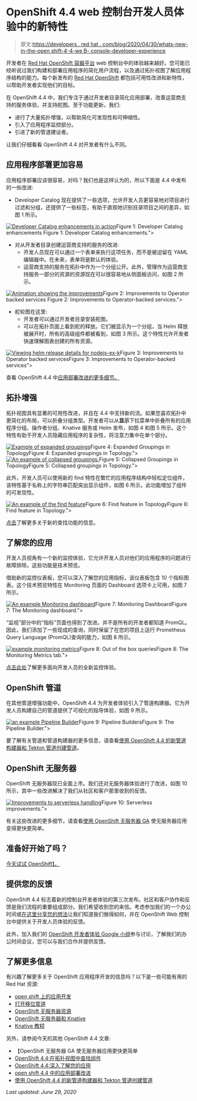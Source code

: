 # OpenShift 4.4 web 控制台开发人员体验中的新特性

> 原文:[https://developers . red hat . com/blog/2020/04/30/whats-new-in-the-open shift-4-4-we B- console-developer-experience](https://developers.redhat.com/blog/2020/04/30/whats-new-in-the-openshift-4-4-web-console-developer-experience)

开发者在 [Red Hat OpenShift 容器平台](https://developers.redhat.com/products/openshift/overview) web 控制台中的体验越来越好。您可能已经听说过我们构建和部署应用程序的简化用户流程，以及通过拓扑视图了解应用程序结构的能力。每个新发布的 [Red Hat OpenShift](https://developers.redhat.com/openshift/) 都包括可用性改进和新特性，以帮助开发者实现他们的目标。

在 OpenShift 4.4 中，我们专注于通过开发者目录简化应用部署，改善运营商支持的服务体验，并支持舵图。至于功能更新，我们:

*   进行了大量拓扑增强，以帮助简化可发现性和可伸缩性。
*   引入了应用程序监控部分。
*   引进了新的管道建设者。

让我们仔细看看 OpenShift 4.4 对开发者有什么不同。

## 应用程序部署更加容易

应用程序部署应该很容易，对吗？我们也是这样认为的，所以下面是 4.4 中发布的一些改进:

*   Developer Catalog 现在提供了一些选项，允许开发人员更容易地对项目进行过滤和分组，还提供了一些标签，有助于直观地识别目录项目之间的差异，如图 1 所示。

[![Developer Catalog enhancements in action](../Images/7d3e67a9eb11108279de22e56ae1962b.png "F1-DevCatalogImprovements")](/sites/default/files/blog/2020/04/F1-DevCatalogImprovements.gif)Figure 1: Developer Catalog enhancements
Figure 1: Developer Catalog enhancements.">

*   对从开发者目录创建运营商支持的服务的改进:
    *   开发人员现在可以通过一个表单来执行这项任务，而不是被迫留在 YAML 编辑器中。在未来，表单将是默认的体验。
    *   运营商支持的服务在拓扑中作为一个分组公开。此外，管理作为运营商支持服务一部分的资源的资源现在可以很容易地从侧面板访问，如图 2 所示。

[![Animation showing the improvements](../Images/a661b9e7a19c318e32d92797582efb04.png "F2-OperatorBackedImprovements")](/sites/default/files/blog/2020/04/F2-OperatorBackedImprovements.gif)Figure 2: Improvements to Operator backed services
Figure 2: Improvements to Operator-backed services.">

*   舵轮图在这里:
    *   开发者可以通过开发者目录安装舵图。
    *   可以在拓扑页面上看到舵的释放。它们被显示为一个分组，当 Helm 释放被展开时，所有的高级组件都被看到，如图 3 所示。这个特性允许开发者快速理解图表创建的所有资源。

[![Viewing helm release details for nodejs-ex-k](../Images/2313f33e41532b8a367c41c965a96dad.png "F3-whatsnew")](/sites/default/files/blog/2020/04/F3-whatsnew.png)Figure 3: Improvements to Operator backed servicesFigure 3: Improvements to Operator-backed services">

查看 OpenShift 4.4 中[应用部署改进的更多细节。](https://developers.redhat.com/blog/2020/04/30/application-deployment-improvements-in-openshift-4-4/)

## 拓扑增强

拓扑视图具有显著的可用性改进，并且在 4.4 中支持新的流。如果您喜欢拓扑中更简化的布局，可以折叠分组类型。开发者可以从**显示**下拉菜单中折叠所有的应用程序分组、操作者分组、Knative 服务或 Helm 发布，如图 4 和图 5 所示。这个特性有助于开发人员隐藏应用程序的复杂性，将注意力集中在单个部分。

[![Example of expanded groupings](../Images/1885629b4c48fb5c2bb7d9152170bb3c.png "F4-whatsnew")](/sites/default/files/blog/2020/04/F4-whatsnew.png)Figure 4: Expanded Groupings in TopologyFigure 4: Expanded groupings in Topology.">[![An example of collapsed groupings.](../Images/278e1c225389cbfb38eed4ca4a6d2206.png "F5-whatsnew")](/sites/default/files/blog/2020/04/F5-whatsnew.png)Figure 5: Collapsed Groupings in TopologyFigure 5: Collapsed groupings in Topology.">

此外，开发人员可以使用新的 find 特性在繁忙的应用程序结构中轻松定位组件，该特性基于名称上的字符串匹配突出显示组件，如图 6 所示。此功能增加了组件的可发现性。

[![An example of the find feature](../Images/ff2012fc72a494a1e4f4a1d2a7079140.png "F6-whatsnew")](/sites/default/files/blog/2020/04/F6-whatsnew.png)Figure 6: Find feature in TopologyFigure 6: Find feature in Topology.">

[点击](https://developers.redhat.com/blog/2020/04/30/openshift-4-4-finding-components-in-the-topology-view/)了解更多关于新的查找功能的信息。

## 了解您的应用

开发人员视角有一个新的监控体验，它允许开发人员对他们的应用程序的问题进行故障排除。这些功能是技术预览。

借助新的监控仪表板，您可以深入了解您的应用指标，该仪表板包含 10 个指标图表。这个技术预览特性在 Monitoring 页面的 Dashboard 选项卡上可用，如图 7 所示。

[![An example Monitoring dashboard](../Images/d8642059a9061c3cd2627ba68a62a25f.png "F7-whatsnew")](/sites/default/files/blog/2020/04/F7-whatsnew.png)Figure 7: Monitoring DashboardFigure 7: The Monitoring dashboard.">

“监视”部分中的“指标”页面也得到了改进。并不是所有的开发者都知道 PromQL。因此，我们添加了一些现成的查询，同时保留了在您的项目上运行 Prometheus Query Language (PromQL)查询的能力，如图 8 所示。

[![example monitoring metrics](../Images/ae5a3d57007ef600f2cb0884da6cd857.png "F8-whatsnew")](/sites/default/files/blog/2020/04/F8-whatsnew.png)Figure 8: Out of the box queriesFigure 8: The Monitoring Metrics tab.">

[点击此处](https://developers.redhat.com/blog/2020/04/30/openshift-4-4-getting-insights-into-your-application/)了解更多面向开发人员的全新监控体验。

## OpenShift 管道

在其他管道增强功能中，OpenShift 4.4 为开发者体验引入了管道构建器。它为开发人员构建自己的管道提供了可视化的指导体验，如图 9 所示。

[![an example Pipeline Builder](../Images/22b28e223023918c972c553bbd61b06f.png "F9-whatsnew")](/sites/default/files/blog/2020/04/F9-whatsnew.png)Figure 9: Pipeline BuildersFigure 9: The Pipeline Builder.">

要了解有关管道和管道构建器的更多信息，请查看[使用 OpenShift 4.4 的新管道构建器和 Tekton 管道创建管道](https://developers.redhat.com/blog/2020/04/30/creating-pipelines-with-openshift-4-4s-new-pipeline-builder-and-tekton-pipelines/)。

## OpenShift 无服务器

OpenShift 无服务器现已全面上市。我们还对无服务器体验进行了改进，如图 10 所示，其中一些改进解决了我们从社区和客户那里收到的反馈。

[![Improvements to serverless handling](../Images/c2aa9b7b52e2640024dc7cd656ef7c22.png "F10-whatsnew")](/sites/default/files/blog/2020/04/F10-whatsnew.png)Figure 10: Serverless improvements.">

有关这些改进的更多细节，请查看[使用 OpenShift 无服务器 GA](https://developers.redhat.com/blog/2020/04/30/serverless-applications-made-faster-and-simpler-with-openshift-serverless-ga/) 使无服务器应用变得更快更简单。

## 准备好开始了吗？

[今天试试 OpenShift】。](http://www.openshift.com/try)

## 提供您的反馈

OpenShift 4.4 标志着新的控制台开发者体验的第三次发布。社区和客户协作和反馈是我们流程的重要组成部分。我们希望收到您的来信。考虑参加我们的一个办公时间或[在这里分享您的想法](https://forms.gle/6HArjszuqyE1xr3f8)让我们知道我们做得如何，并在 OpenShift Web 控制台中提供关于开发人员体验的反馈。

此外，加入我们的 [OpenShift 开发者体验 Google 小组](https://groups.google.com/forum/#!forum/openshift-dev-users)参与讨论，了解我们的办公时间会议，您可以与我们合作并提供反馈。

## 了解更多信息

有兴趣了解更多关于 OpenShift 应用程序开发的信息吗？以下是一些可能有用的 Red Hat 资源:

*   [open shift 上的应用开发](https://developers.redhat.com/openshift)
*   [打开移位管道](https://www.openshift.com/learn/topics/pipelines)
*   [OpenShift 无服务器资源](https://www.openshift.com/serverless)
*   [OpenShift 无服务器和 Knative](https://developers.redhat.com/topics/serverless-architecture/)
*   [Knative 教程](https://redhat-developer-demos.github.io/knative-tutorial/knative-tutorial/index.html)

另外，请参阅今天的其他 OpenShift 4.4 文章:

*   【OpenShift 无服务器 GA 使无服务器应用更快更简单
*   [OpenShift 4.4:在拓扑视图中查找组件](https://developers.redhat.com/blog/2020/04/30/openshift-4-4-finding-components-in-the-topology-view/)
*   [OpenShift 4.4:深入了解您的应用](https://developers.redhat.com/blog/2020/04/30/openshift-4-4-getting-insights-into-your-application/)
*   [open shift 4.4 中的应用部署改进](https://developers.redhat.com/blog/2020/04/30/application-deployment-improvements-in-openshift-4-4/)
*   [使用 OpenShift 4.4 的新管道构建器和 Tekton 管道创建管道](https://developers.redhat.com/blog/2020/04/30/creating-pipelines-with-openshift-4-4s-new-pipeline-builder-and-tekton-pipelines/)

*Last updated: June 29, 2020*